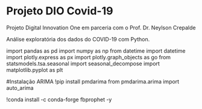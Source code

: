# Projeto DIO Covid-19
Projeto Digital Innovation One em parceria com o Prof. Dr. Neylson Crepalde

Análise exploratória dos dados do COVID-19 com Python.


import pandas as pd
import numpy as np
from datetime import datetime
import plotly.express as px
import plotly.graph_objects as go
from statsmodels.tsa.seasonal import seasonal_decompose
import matplotlib.pyplot as plt


#Instalação ARIMA
!pip install pmdarima
from pmdarima.arima import auto_arima


!conda install -c conda-forge fbprophet -y